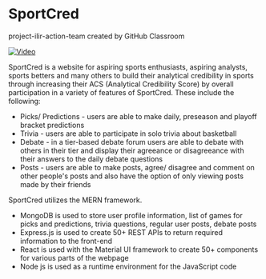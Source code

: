 # SportCred
project-ilir-action-team created by GitHub Classroom


[![Video](https://webpagetracker.blob.core.windows.net/pics/sportcreddemo.png)](https://youtu.be/Ht4gptRzBFg "Demo")

SportCred is a website for aspiring sports enthusiasts, aspiring analysts, sports betters and many others to build their analytical credibility in sports through increasing their ACS (Analytical Credibility Score) by overall participation in a variety of features of SportCred. These include the following: 
* Picks/ Predictions - users are able to make daily, preseason and playoff bracket predictions  
* Trivia - users are able to participate in solo trivia about basketball 
* Debate - in a tier-based debate forum users are able to debate with others in their tier and display their agreeance or disagreeance with their answers to the daily debate questions
* Posts - users are able to make posts, agree/ disagree and comment on other people's posts and also have the option of only viewing posts made by their friends

SportCred utilizes the MERN framework. 
* MongoDB is used to store user profile information, list of games for picks and predictions, trivia questions, regular user posts, debate posts
* Express.js is used to create 50+ REST APIs to return required information to the front-end
* React is used with the Material UI framework to create 50+ components for various parts of the webpage
* Node js is used as a runtime environment for the JavaScript code
